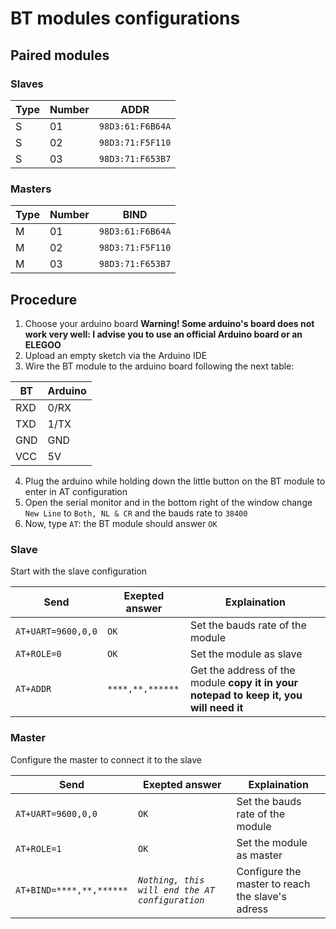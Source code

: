 # BT modules configurations

## Paired modules
### Slaves

| Type | Number | ADDR             |
| ---- | ------ | ---------------- |
| S    | 01     | `98D3:61:F6B64A` |
| S    | 02     | `98D3:71:F5F110` |
| S    | 03     | `98D3:71:F653B7` |

### Masters

| Type | Number | BIND             |
| ---- | ------ | ---------------- |
| M    | 01     | `98D3:61:F6B64A` |
| M    | 02     | `98D3:71:F5F110` |
| M    | 03     | `98D3:71:F653B7` |

## Procedure
1. Choose your arduino board **Warning! Some arduino's board does not work very well: I advise you to use an official Arduino board or an ELEGOO**
2. Upload an empty sketch via the Arduino IDE
3. Wire the BT module to the arduino board following the next table:

| BT  | Arduino |
| --- | ------- |
| RXD | 0/RX    |
| TXD | 1/TX    |
| GND | GND     |
| VCC | 5V      |

4. Plug the arduino while holding down the little button on the BT module to enter in AT configuration
4. Open the serial monitor and in the bottom right of the window change `New Line` to `Both, NL & CR` and the bauds rate to `38400`
5. Now, type `AT`: the BT module should answer `OK`

### Slave
Start with the slave configuration

| Send               | Exepted answer   | Explaination                     |
| ------------------ | ---------------- | -------------------------------- |
| `AT+UART=9600,0,0` | `OK`             | Set the bauds rate of the module |
| `AT+ROLE=0`        | `OK`             | Set the module as slave          |
| `AT+ADDR`          | `****,**,******` | Get the address of the module **copy it in your notepad to keep it, you will need it** |

### Master
Configure the master to connect it to the slave

| Send                     | Exepted answer                                  | Explaination                     |
| ------------------------ | ----------------------------------------------- | -------------------------------- |
| `AT+UART=9600,0,0`       | `OK`                                            | Set the bauds rate of the module |
| `AT+ROLE=1`              | `OK`                                            | Set the module as master         |
| `AT+BIND=****,**,******` | *`Nothing, this will end the AT configuration`* | Configure the master to reach the slave's adress |